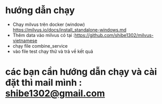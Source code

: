 # hướng dẫn chạy  
- Chạy milvus trên docker (window) https://milvus.io/docs/install_standalone-windows.md
- Thêm data vào milvus có tại :https://github.com/shibe1302/milvus-vietnamese
- chạy file combine_service
- vào file test chạy thử và trả về kết quả
# các bạn cần hướng dẫn chạy và cài đặt thì mail mình : shibe1302@gmail.com

